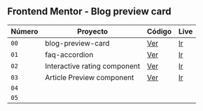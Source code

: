 ## Frontend Mentor - Blog preview card
| Número | Proyecto                     | Código                                                                                         | Live                                              |
| ------ | ---------------------------- | ---------------------------------------------------------------------------------------------- | ------------------------------------------------- |
| `00`   | blog-preview-card            | [Ver](https://github.com/aitor95/frontendmentor/tree/master/blog-preview-card-main)            | [Ir](https://frontendmentor-iota-dun.vercel.app/) |
| `01`   | faq-accordion                | [Ver](https://github.com/aitor95/frontendmentor/tree/master/faq-accordion-main)                | [Ir](https://frontendmentor-a5zp.vercel.app/)     |
| `02`   | Interactive rating component | [Ver](https://github.com/aitor95/frontendmentor/tree/master/interactive-rating-component-main) | [Ir](https://frontendmentor-fccu.vercel.app/)     |
| `03`   | Article Preview component    | [Ver](https://github.com/aitor95/frontendmentor/tree/master/article-preview-component-master)  | [Ir](https://animated-wisp-9e248f.netlify.app/)   |
| `04`   |
| `05`   |